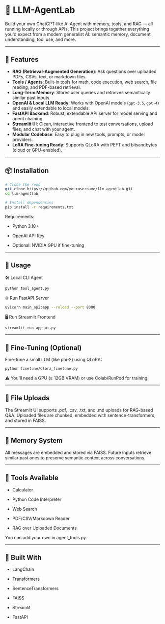 # 🧠 LLM-AgentLab

Build your own ChatGPT-like AI Agent with memory, tools, and RAG — all running locally or through APIs. This project brings together everything you'd expect from a modern generalist AI: semantic memory, document understanding, tool use, and more.

---

## 🚀 Features

- **RAG (Retrieval-Augmented Generation)**: Ask questions over uploaded PDFs, CSVs, text, or markdown files.
- **Tools / Agents**: Built-in tools for math, code execution, web search, file reading, and PDF-based retrieval.
- **Long-Term Memory**: Stores user queries and retrieves semantically similar past inputs.
- **OpenAI & Local LLM Ready**: Works with OpenAI models (`gpt-3.5`, `gpt-4`) and easily extendable to local models.
- **FastAPI Backend**: Robust, extendable API server for model serving and agent chaining.
- **Streamlit UI**: Clean, interactive frontend to test conversations, upload files, and chat with your agent.
- **Modular Codebase**: Easy to plug in new tools, prompts, or model providers.
- **LoRA Fine-tuning Ready**: Supports QLoRA with PEFT and bitsandbytes (cloud or GPU-enabled).


---

## 📦 Installation

```bash
# Clone the repo
git clone https://github.com/yourusername/llm-agentlab.git
cd llm-agentlab

# Install dependencies
pip install -r requirements.txt
```

Requirements:

* Python 3.10+

* OpenAI API Key

* Optional: NVIDIA GPU if fine-tuning


---
## 🧠 Usage
🛠️ Local CLI Agent
```bash
python tool_agent.py
```

🌐 Run FastAPI Server
```bash
uvicorn main_api:app --reload --port 8000
```

🖥️ Run Streamlit Frontend

```bash
streamlit run app_ui.py
```

---

## 🧪 Fine-Tuning (Optional)
Fine-tune a small LLM (like phi-2) using QLoRA:
```bash
python finetune/qlora_finetune.py
```

⚠️ You'll need a GPU (≥ 12GB VRAM) or use Colab/RunPod for training.

---


## 📁 File Uploads
The Streamlit UI supports .pdf, .csv, .txt, and .md uploads for RAG-based Q&A. Uploaded files are chunked, embedded with sentence-transformers, and stored in FAISS.

---

## 🧠 Memory System
All messages are embedded and stored via FAISS. Future inputs retrieve similar past ones to preserve semantic context across conversations.


---

## 🤖 Tools Available

* Calculator

* Python Code Interpreter

* Web Search

* PDF/CSV/Markdown Reader

* RAG over Uploaded Documents

You can add your own in agent_tools.py.

---

## 🙌 Built With
* LangChain

* Transformers

* SentenceTransformers

* FAISS

* Streamlit

* FastAPI


















